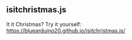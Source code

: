 ## isitchristmas.js

It it Christmas?
Try it yourself: https://bluearduino20.github.io/isitchristmas.js/
